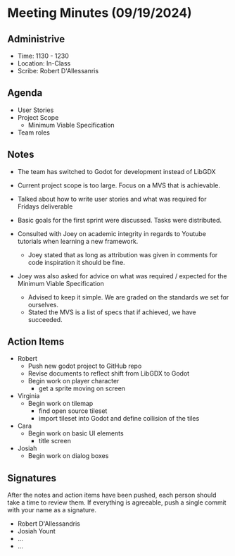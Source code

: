 # Meeting Minutes (09/19/2024)

## Administrive
* Time: 1130 - 1230
* Location: In-Class
* Scribe: Robert D'Allessanris

## Agenda
* User Stories
* Project Scope
    * Minimum Viable Specification
* Team roles

## Notes
* The team has switched to Godot for development instead of LibGDX
* Current project scope is too large. Focus on a MVS that is achievable.
* Talked about how to write user stories and what was required for Fridays deliverable
* Basic goals for the first sprint were discussed. Tasks were distributed. 

* Consulted with Joey on academic integrity in regards to Youtube tutorials when learning a new framework.
    * Joey stated that as long as attribution was given in comments for code inspiration it should be fine.
* Joey was also asked for advice on what was required / expected for the Minimum Viable Specification
    * Advised to keep it simple. We are graded on the standards we set for ourselves.
    * Stated the MVS is a list of specs that if achieved, we have succeeded. 

## Action Items
* Robert
    * Push new godot project to GitHub repo
    * Revise documents to reflect shift from LibGDX to Godot
    * Begin work on player character
        * get a sprite moving on screen
* Virginia
    * Begin work on tilemap
        * find open source tileset
        * import tileset into Godot and define collision of the tiles
* Cara
    * Begin work on basic UI elements
        * title screen
* Josiah
    * Begin work on dialog boxes

## Signatures
After the notes and action items have been pushed, each person should take a time to review them. If everything is agreeable, push a single commit with your name as a signature. 
* Robert D'Allessandris
* Josiah Yount
* ...
* ...

